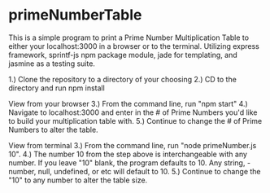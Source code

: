 # primeNumberTable
This is a simple program to print a Prime Number Multiplication Table to either your localhost:3000 in a browser or to the terminal.  Utilizing express framework, sprintf-js npm package module, jade for templating, and jasmine as a testing suite.

1.) Clone the repository to a directory of your choosing 
2.) CD to the directory and run npm install


View from your browser
3.) From the command line, run "npm start"
4.) Navigate to localhost:3000 and enter in the # of Prime Numbers you'd like to build your multiplication table with.
5.) Continue to change the # of Prime Numbers to alter the table.


View from terminal
3.) From the command line, run "node primeNumber.js 10".
4.) The number 10 from the step above is interchangeable with any number.  If you leave "10" blank, the program defaults to 10.  Any string, -number, null, undefined, or etc will default to 10. 
5.) Continue to change the "10" to any number to alter the table size.